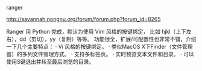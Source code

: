 ranger

http://savannah.nongnu.org/forum/forum.php?forum_id=8265

Ranger 用 Python 完成，默认为使用 Vim 风格的按键绑定， 比如 hjkl（上下左右），dd（剪切），yy（复制）等等。
功能很全，扩展/可配置性也非常不错，介绍一下几个主要特点：
·	Vi 风格的按键绑定。
·	类似MacOS X下Finder（文件管理器）的多列文件管理方式。
·	支持多标签页。
·	实时预览文本文件和目录。
·	可以使用S键退出并转至最后浏览的目录。
